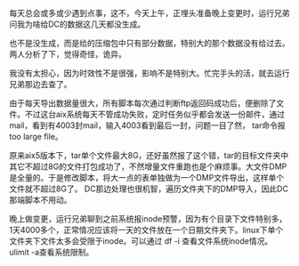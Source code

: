 每天总会或多或少遇到点事，这不，今天上午，正埋头准备晚上变更时，运行兄弟问我为啥给DC的数据这几天都没生成。

也不是没生成，而是给的压缩包中只有部分数据，特别大的那个数据没有给过去。两人分析了下，觉得奇怪，诡异。

我没有太担心，因为时效性不是很强，影响不是特别大。忙完手头的活，就去运行兄弟那边去查了。

由于每天导出数据量很大，所有脚本每次通过判断ftp返回码成功后，便删除了文件。不过这台aix系统每天不管成功失败，定时任务似乎都会发送一份邮件，通过mail，看到有4003封mail，输入4003看到最后一封，问题一目了然， tar命令报too large file。

原来aix5版本下，tar单个文件最大8G，还好虽然报了这个错，tar的目标文件夹中其它不超过8G的文件打包成功了，不然增量文件重跑也是个麻烦事。大文件DMP是全量的。于是修改脚本，将大一点的表单独做为一个DMP文件导出，这样单个文件就不超过8G了。 DC那边处理也很机智，遍历文件夹下的DMP导入，因此DC那端脚本不用动。

晚上做变更，运行兄弟聊到之前系统报inode预警，因为有个目录下文件特别多，1天4000多个，正常情况应该将一天的文件放在一个日期文件夹下。linux下单个文件夹下文件太多会受限于inode。可以通过 df -i 查看文件系统inode情况。 ulimit -a查看系统限制。


